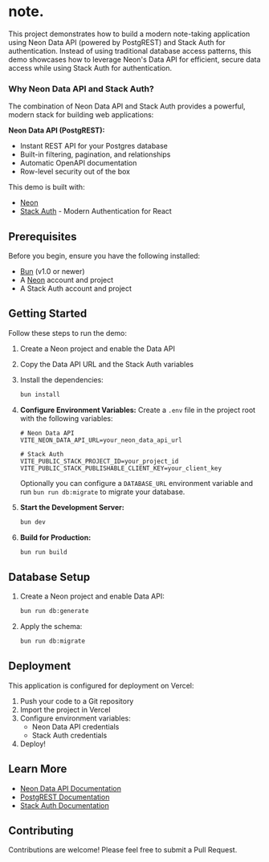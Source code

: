 # note.

This project demonstrates how to build a modern note-taking application using Neon Data API (powered by PostgREST) and Stack Auth for authentication. Instead of using traditional database access patterns, this demo showcases how to leverage Neon's Data API for efficient, secure data access while using Stack Auth for authentication.

### **Why Neon Data API and Stack Auth?**

The combination of Neon Data API and Stack Auth provides a powerful, modern stack for building web applications:

**Neon Data API (PostgREST):**

- Instant REST API for your Postgres database
- Built-in filtering, pagination, and relationships
- Automatic OpenAPI documentation
- Row-level security out of the box

This demo is built with:

- [Neon](https://neon.tech)
- [Stack Auth](https://stackframe.dev/) - Modern Authentication for React

## Prerequisites

Before you begin, ensure you have the following installed:

- [Bun](https://bun.sh/) (v1.0 or newer)
- A [Neon](https://neon.tech) account and project
- A Stack Auth account and project

## Getting Started

Follow these steps to run the demo:

1. Create a Neon project and enable the Data API

2. Copy the Data API URL and the Stack Auth variables

3. Install the dependencies:

   ```bash
   bun install
   ```

4. **Configure Environment Variables:**
   Create a `.env` file in the project root with the following variables:

   ```env
   # Neon Data API
   VITE_NEON_DATA_API_URL=your_neon_data_api_url

   # Stack Auth
   VITE_PUBLIC_STACK_PROJECT_ID=your_project_id
   VITE_PUBLIC_STACK_PUBLISHABLE_CLIENT_KEY=your_client_key
   ```

   Optionally you can configure a `DATABASE_URL` environment variable and run `bun run db:migrate` to migrate your database.

5. **Start the Development Server:**

   ```bash
   bun dev
   ```

6. **Build for Production:**
   ```bash
   bun run build
   ```

## Database Setup

1. Create a Neon project and enable Data API:

   ```bash
   bun run db:generate
   ```

2. Apply the schema:

   ```bash
   bun run db:migrate
   ```

## Deployment

This application is configured for deployment on Vercel:

1. Push your code to a Git repository
2. Import the project in Vercel
3. Configure environment variables:
   - Neon Data API credentials
   - Stack Auth credentials
4. Deploy!

## Learn More

- [Neon Data API Documentation](https://neon.tech/docs/data-api)
- [PostgREST Documentation](https://postgrest.org/en/stable/)
- [Stack Auth Documentation](https://docs.stack-auth.com/next/overview)

## Contributing

Contributions are welcome! Please feel free to submit a Pull Request.
